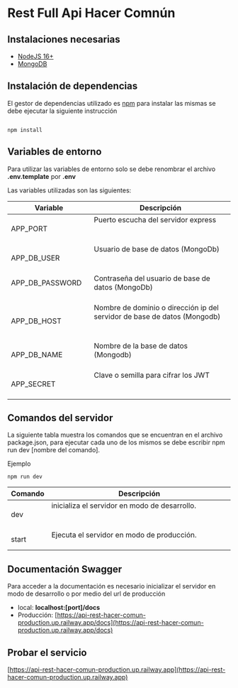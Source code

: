 # Rest Full Api Hacer Comnún

## Instalaciones necesarias

- [NodeJS 16+](https://nodejs.org/en)
- [MongoDB](https://www.mongodb.com)

## Instalación de dependencias

El gestor de dependencias utilizado es [npm](https://www.npmjs.com/) para instalar las mismas se debe ejecutar la siguiente instrucción

```

npm install

```

## Variables de entorno

Para utilizar las variables de entorno solo se debe renombrar el archivo **.env.template** por **.env**

Las variables utilizadas son las siguientes:

| Variable                    | Descripción                                                                                                                                                                   |
| --------------------------- | ----------------------------------------------------------------------------------------------------------------------------------------------------------------------------- |
| APP_PORT                    | Puerto escucha del servidor express                                                                                                                                           |
| APP_DB_USER                 | Usuario de base de datos (MongoDb)                                                                                                                                            |
| APP_DB_PASSWORD             | Contraseña del usuario de base de datos (MongoDb)                                                                                                                             |
| APP_DB_HOST                 | Nombre de dominio o dirección ip del servidor de base de datos (Mongodb)                                                                                                      |
| APP_DB_NAME                 | Nombre de la base de datos (Mongodb)                                                                                                                                          |
| APP_SECRET                  | Clave o semilla para cifrar los JWT                                                                                                                                           |

## Comandos del servidor

La siguiente tabla muestra los comandos que se encuentran en el archivo package.json, para ejecutar cada uno de los mismos se debe escribir npm run dev [nombre del comando].

Ejemplo

`npm run dev`

| Comando       | Descripción                                                                                                                                                                     |
| ------------- | ------------------------------------------------------------------------------------------------------------------------------------------------------------------------------- |
| dev           | inicializa el servidor en modo de desarrollo.                                                                                                                                   |
| start         | Ejecuta el servidor en modo de producción.                                                                                                                                      |

## Documentación Swagger

Para acceder a la documentación es necesario inicializar el servidor en modo de desarrollo o por medio del url de producción

- local: **localhost:[port]/docs**
- Producción: [https://api-rest-hacer-comun-production.up.railway.app/docs](https://api-rest-hacer-comun-production.up.railway.app/docs)

## Probar el servicio

[https://api-rest-hacer-comun-production.up.railway.app](https://api-rest-hacer-comun-production.up.railway.app)
